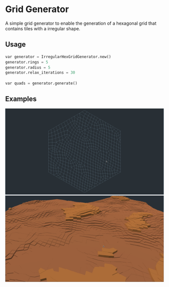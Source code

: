 # Grid Generator
A simple grid generator to enable the generation of a hexagonal grid that contains tiles with a irregular shape.


## Usage
```python
var generator = IrregularHexGridGenerator.new()
generator.rings = 5
generator.radius = 5
generator.relax_iterations = 30

var quads = generator.generate()
```

## Examples
![Result](/examples/images/grid_example.png)
![Terrain generated using grid](/examples/images/terrain_example.png)
